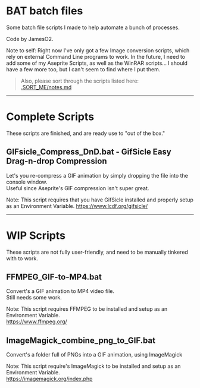 # BAT batch files
 Some batch file scripts I made to help automate a bunch of processes.

Code by JamesO2.

Note to self: Right now I've only got a few Image conversion scripts, which rely on external Command Line programs to work.
In the future, I need to add some of my Aseprite Scripts, as well as the WinRAR scripts...
I should have a few more too, but I can't seem to find where I put them.

> Also, please sort through the scripts listed here:  
> [.SORT_ME/notes.md](.SORT_ME/notes.md)

---

# Complete Scripts
These scripts are finished, and are ready use to "out of the box."

## GIFsicle_Compress_DnD.bat - GifSicle Easy Drag-n-drop Compression
Let's you re-compress a GIF animation by simply dropping the file into the console window.  
Useful since Aseprite's GIF compression isn't super great.

Note: This script requires that you have GifSicle installed and properly setup as an Environment Variable.
https://www.lcdf.org/gifsicle/

---

# WIP Scripts
These scripts are not fully user-friendly, and need to be manually tinkered with to work.

## FFMPEG_GIF-to-MP4.bat
Convert's a GIF animation to MP4 video file.  
Still needs some work.

Note: This script requires FFMPEG to be installed and setup as an Environment Variable.  
https://www.ffmpeg.org/

## ImageMagick_combine_png_to_GIF.bat
Convert's a folder full of PNGs into a GIF animation, using ImageMagick

Note: This script require's ImageMagick to be installed and setup as an Environment Variable.  
https://imagemagick.org/index.php

